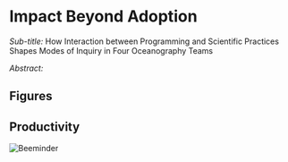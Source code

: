 # Impact Beyond Adoption

*Sub-title:* How Interaction between Programming and Scientific Practices Shapes Modes of Inquiry in Four Oceanography Teams

*Abstract:*

## Figures

## Productivity

![Beeminder](https://www.beeminder.com/katerena/goals/dissertation/graph)
